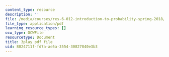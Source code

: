 ```yaml
---
content_type: resource
description: ''
file: /media/courses/res-6-012-introduction-to-probability-spring-2018/8024711ffd7aae5a355430827840e3b3_rRwWYRh8Ypg.pdf
file_type: application/pdf
learning_resource_types: []
ocw_type: OCWFile
resourcetype: Document
title: 3play pdf file
uid: 8024711f-fd7a-ae5a-3554-30827840e3b3
---
```

